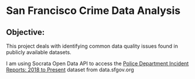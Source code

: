 # San Francisco Crime Data Analysis

## Objective:
This project deals with identifying common data quality issues found in publicly available datasets.

I am using Socrata Open Data API to access the [Police Department Incident Reports: 2018 to Present](https://data.sfgov.org/Public-Safety/Police-Department-Incident-Reports-2018-to-Present/wg3w-h783) dataset from data.sfgov.org
